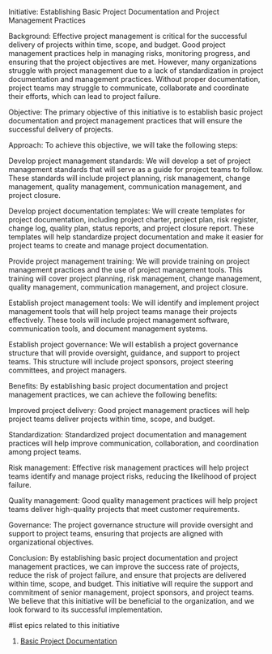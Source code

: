 Initiative: Establishing Basic Project Documentation and Project Management Practices

Background:
Effective project management is critical for the successful delivery of projects within time, scope, and budget. Good project management practices help in managing risks, monitoring progress, and ensuring that the project objectives are met. However, many organizations struggle with project management due to a lack of standardization in project documentation and management practices. Without proper documentation, project teams may struggle to communicate, collaborate and coordinate their efforts, which can lead to project failure.

Objective:
The primary objective of this initiative is to establish basic project documentation and project management practices that will ensure the successful delivery of projects.

Approach:
To achieve this objective, we will take the following steps:

Develop project management standards: We will develop a set of project management standards that will serve as a guide for project teams to follow. These standards will include project planning, risk management, change management, quality management, communication management, and project closure.

Develop project documentation templates: We will create templates for project documentation, including project charter, project plan, risk register, change log, quality plan, status reports, and project closure report. These templates will help standardize project documentation and make it easier for project teams to create and manage project documentation.

Provide project management training: We will provide training on project management practices and the use of project management tools. This training will cover project planning, risk management, change management, quality management, communication management, and project closure.

Establish project management tools: We will identify and implement project management tools that will help project teams manage their projects effectively. These tools will include project management software, communication tools, and document management systems.

Establish project governance: We will establish a project governance structure that will provide oversight, guidance, and support to project teams. This structure will include project sponsors, project steering committees, and project managers.

Benefits:
By establishing basic project documentation and project management practices, we can achieve the following benefits:

Improved project delivery: Good project management practices will help project teams deliver projects within time, scope, and budget.

Standardization: Standardized project documentation and management practices will help improve communication, collaboration, and coordination among project teams.

Risk management: Effective risk management practices will help project teams identify and manage project risks, reducing the likelihood of project failure.

Quality management: Good quality management practices will help project teams deliver high-quality projects that meet customer requirements.

Governance: The project governance structure will provide oversight and support to project teams, ensuring that projects are aligned with organizational objectives.

Conclusion:
By establishing basic project documentation and project management practices, we can improve the success rate of projects, reduce the risk of project failure, and ensure that projects are delivered within time, scope, and budget. This initiative will require the support and commitment of senior management, project sponsors, and project teams. We believe that this initiative will be beneficial to the organization, and we look forward to its successful implementation.











#list epics related to this initiative
1. [Basic Project Documentation](https://github.com/joshuadadzie/mywebclass-agile-docs/blob/3a7bd0b474335193079367eac279470df1410c77/documentation/theme_1/initiatives/epics/Basic%20Project%20Documentation.md)
